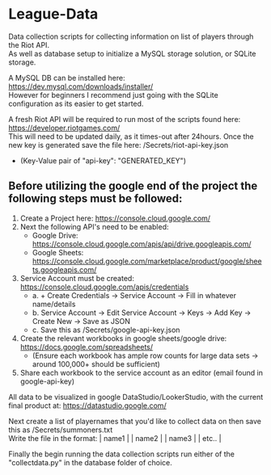 # League-Data

Data collection scripts for collecting information on list of players through the Riot API.  
As well as database setup to initialize a MySQL storage solution, or SQLite storage.  

A MySQL DB can be installed here: https://dev.mysql.com/downloads/installer/  
However for beginners I recommend just going with the SQLite configuration as its easier to get started.  

A fresh Riot API will be required to run most of the scripts found here: https://developer.riotgames.com/  
This will need to be updated daily, as it times-out after 24hours. Once the new key is generated save the file here: /Secrets/riot-api-key.json  
- (Key-Value pair of "api-key": "GENERATED_KEY")  

## Before utilizing the google end of the project the following steps must be followed:  
1. Create a Project here: https://console.cloud.google.com/  
2. Next the following API's need to be enabled:  
   * Google Drive: https://console.cloud.google.com/apis/api/drive.googleapis.com/  
   * Google Sheets: https://console.cloud.google.com/marketplace/product/google/sheets.googleapis.com/  
3. Service Account must be created: https://console.cloud.google.com/apis/credentials  
   * a. + Create Credentials -> Service Account -> Fill in whatever name/details  
   * b. Service Account -> Edit Service Account -> Keys -> Add Key -> Create New -> Save as JSON  
   * c. Save this as /Secrets/google-api-key.json  
4. Create the relevant workbooks in google sheets/google drive: https://docs.google.com/spreadsheets/  
   * (Ensure each workbook has ample row counts for large data sets -> around 100,000+ should be sufficient)  
5. Share each workbook to the service account as an editor (email found in google-api-key)  

All data to be visualized in google DataStudio/LookerStudio, with the current final product at: https://datastudio.google.com/  

Next create a list of playernames that you'd like to collect data on then save this as /Secrets/summoners.txt  
Write the file in the format:
| name1 |
| name2 |
| name3 |
| etc.. |


Finally the begin running the data collection scripts run either of the "collectdata.py" in the database folder of choice.  